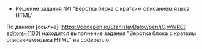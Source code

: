 * Решение задания №1 "Верстка блока с кратким описанием языка HTML"

По данной [ссылке] (https://codepen.io/StanislavBalov/pen/jOjwWRE?editors=1100) находится выполнение задания "Верстка блока с кратким описанием языка HTML" на codepen.io
